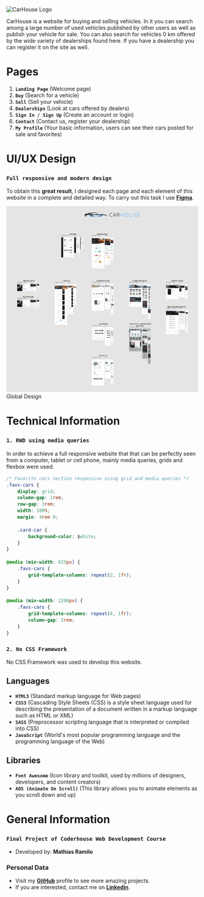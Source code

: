 ![CarHouse Logo](./assets/img/logo/carhouse-logo.png)

CarHouse is a website for buying and selling vehicles. In it you can search among a large number of used vehicles published by other users as well as publish your vehicle for sale. You can also search for vehicles 0 km offered by the wide variety of dealerships found here. If you have a dealership you can register it on the site as well.

# Pages

1. **`Landing Page`** (Welcome page)
2. **`Buy`** (Search for a vehicle)
3. **`Sell`** (Sell your vehicle)
4. **`Dealerships`** (Look at cars offered by dealers)
5. **`Sign In / Sign Up`** (Create an account or login)
6. **`Contact`** (Contact us, register your dealership)
7. **`My Profile`** (Your basic information, users can see their cars posted for sale and favorites)

# **UI/UX Design**

### `Full responsive and modern design`

To obtain this **great result**, I designed each page and each element of this website in a complete and detailed way. To carry out this task I use [**Figma**](https://www.figma.com/).

![Global Design](assets/img/design/global-design.png)
Global Design

# Technical Information

### `1. RWD using media queries`

In order to achieve a full responsive website that that can be perfectly seen from a computer, tablet or cell phone, mainly media queries, grids and flexbox were used.

```css
/* Favorite cars section responsive using grid and media queries */
.favs-cars {
    display: grid;
    column-gap: 1rem;
    row-gap: 3rem;
    width: 100%;
    margin: 4rem 0;

    .card-car {
        background-color: $white;
    }
}

@media (min-width: 625px) {
    .favs-cars {
        grid-template-columns: repeat(2, 1fr);
    }
}

@media (min-width: 1200px) {
    .favs-cars {
        grid-template-columns: repeat(4, 1fr);
        column-gap: 2rem;
    }
}
```

### `2. No CSS Framework`

No CSS Framework was used to develop this website. 

## Languages

* **`HTML5`** (Standard markup language for Web pages)
* **`CSS3`** (Cascading Style Sheets (CSS) is a style sheet language used for describing the presentation of a document written in a markup language such as HTML or XML)
* **`SASS`** (Preprocessor scripting language that is interpreted or compiled into CSS)
* **`JavaScript`** (World's most popular programming language and the programming language of the Web)

## Libraries

* **`Font Awesome`** (Icon library and toolkit, used by millions of designers, developers, and content creators)
* **`AOS (Animate On Scroll)`** (This library allows you to animate elements as you scroll down and up)

# General Information

### `Final Project of Coderhouse Web Development Course`

* Developed by: **Mathias Ramilo**

### **Personal Data**

* Visit my [**GitHub**](https://github.com/mathiramilo) profile to see more amazing projects.
* If you are interested, contact me on [**Linkedin**](https://www.linkedin.com/in/mathias-ramilo/).
